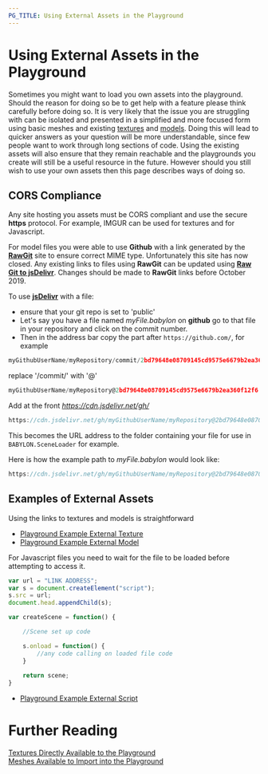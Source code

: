 ```yaml
---
PG_TITLE: Using External Assets in the Playground
---
```


# Using External Assets in the Playground

Sometimes you might want to load you own assets into the playground. Should the reason for doing so be to get help with a feature please think carefully before doing so. It is very likely that the issue you are struggling with can be isolated and presented in a simplified and more focused form using basic meshes and existing [textures](/resources/playground_textures) and [models](/resources/meshes_to_load). Doing this will lead to quicker answers as your question will be more understandable, since few people want to work through long sections of code.  Using the existing assets will also ensure that they remain reachable and the playgrounds you create will still be a useful resource in the future.  However should you still wish to use your own assets then this page describes ways of doing so.

## CORS Compliance

 Any site hosting you assets must be CORS compliant and use the secure **https** protocol. For example, IMGUR can be used for textures and for Javascript.
 
 For model files you were able to use **Github**  with a link generated by the  **[RawGit](https://rawgit.com/)** site to ensure correct MIME type. Unfortunately this site has now closed. Any existing links to files using **RawGit** can be updated using **[Raw Git to jsDelivr](https://www.jsdelivr.com/rawgit)**.  Changes should be made to **RawGit** links before October 2019.

 To use **[jsDelivr](https://www.jsdelivr.com)** with a file: 
 - ensure that your git repo is set to 'public' 
 - Let's say you have a file named _myFile.babylon_ on  **github** go to that file in your repository and click on the commit number. 
 - Then in the address bar copy the part after `https://github.com/`, for example


 ```javascript
myGithubUserName/myRepository/commit/2bd79648e08709145cd9575e6679b2ea360f12f6
 ```
 replace '/commit/' with '@'

 ```javascript
myGithubUserName/myRepository@2bd79648e08709145cd9575e6679b2ea360f12f6
 ```
Add at the front _https://cdn.jsdelivr.net/gh/_

 ```javascript
https://cdn.jsdelivr.net/gh/myGithubUserName/myRepository@2bd79648e08709145cd9575e6679b2ea360f12f6
 ```
This becomes the URL address to the folder containing your file for use in `BABYLON.SceneLoader` for example.

Here is how the example path to _myFile.babylon_ would look like:
 ```javascript
https://cdn.jsdelivr.net/gh/myGithubUserName/myRepository@2bd79648e08709145cd9575e6679b2ea360f12f6/myFile.babylon
 ```


## Examples of External Assets

Using the links to textures and models is straightforward 
* [Playground Example External Texture](https://www.babylonjs-playground.com/#TH16ID#1)
* [Playground Example External Model](https://www.babylonjs-playground.com/#TH16ID#2)

For Javascript files you need to wait for the file to be loaded before attempting to access it.
```javascript
var url = "LINK ADDRESS";
var s = document.createElement("script");
s.src = url;
document.head.appendChild(s);

var createScene = function() {

    //Scene set up code

    s.onload = function() {
        //any code calling on loaded file code
    }
	
    return scene;
}
```
* [Playground Example External Script](https://www.babylonjs-playground.com/#WF3VKZ)

# Further Reading
 
[Textures Directly Available to the Playground](/resources/Playground_Textures.html)  
[Meshes Available to Import into the Playground](/resources/meshes_to_load)  
